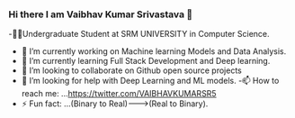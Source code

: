 ### Hi there I am Vaibhav Kumar Srivastava 👋
-🧑‍🎓Undergraduate Student at SRM UNIVERSITY in Computer Science.
- 🔭 I’m currently working on Machine learning Models and Data Analysis.
- 🌱 I’m currently learning Full Stack Development and Deep learning.
- 👯 I’m looking to collaborate on Github open source projects
- 🤔 I’m looking for help with Deep Learning and ML models.
-📫 How to reach me: ...https://twitter.com/VAIBHAVKUMARSR5
- ⚡ Fun fact: ...(Binary to Real)--->(Real to Binary).

